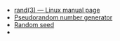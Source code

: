 * [rand(3) — Linux manual page](https://man7.org/linux/man-pages/man3/rand_r.3.html)
* [Pseudorandom number generator](https://en.wikipedia.org/wiki/Pseudorandom_number_generator)
* [Random seed](https://en.wikipedia.org/wiki/Random_seed)
* 
